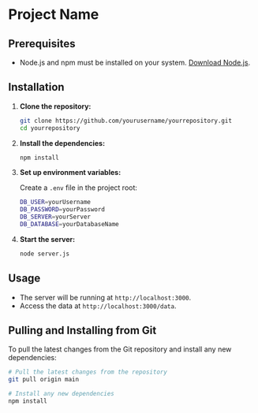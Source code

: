 # Project Name

## Prerequisites

- Node.js and npm must be installed on your system. [Download Node.js](https://nodejs.org/).

## Installation

1. **Clone the repository:**

   ```bash
   git clone https://github.com/yourusername/yourrepository.git
   cd yourrepository
   ```

2. **Install the dependencies:**

   ```bash
   npm install
   ```

3. **Set up environment variables:**

   Create a `.env` file in the project root:

   ```bash
   DB_USER=yourUsername
   DB_PASSWORD=yourPassword
   DB_SERVER=yourServer
   DB_DATABASE=yourDatabaseName
   ```

4. **Start the server:**

   ```bash
   node server.js
   ```

## Usage

- The server will be running at `http://localhost:3000`.
- Access the data at `http://localhost:3000/data`.

## Pulling and Installing from Git

To pull the latest changes from the Git repository and install any new dependencies:

```bash
# Pull the latest changes from the repository
git pull origin main

# Install any new dependencies
npm install
